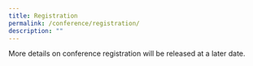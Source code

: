 ```yaml
---
title: Registration
permalink: /conference/registration/
description: ""
---
```


More details on conference registration will be released at a later date. 